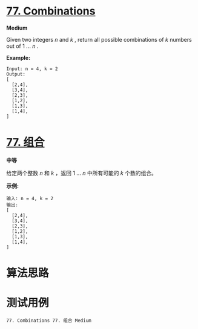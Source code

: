 # [77. Combinations][enTitle]

**Medium**

Given two integers  *n*  and  *k* , return all possible combinations of  *k*  numbers out of 1 ...  *n* .

**Example:** 

```
Input: n = 4, k = 2
Output:
[
  [2,4],
  [3,4],
  [2,3],
  [1,2],
  [1,3],
  [1,4],
]

```


# [77. 组合][cnTitle]

**中等**

给定两个整数  *n*  和  *k* ，返回 1 ...  *n* 中所有可能的  *k*  个数的组合。

**示例:** 

```
输入: n = 4, k = 2
输出:
[
  [2,4],
  [3,4],
  [2,3],
  [1,2],
  [1,3],
  [1,4],
]
```




# 算法思路

# 测试用例
```
77. Combinations 77. 组合 Medium
```

[enTitle]: https://leetcode.com/problems/combinations/
[cnTitle]: https://leetcode-cn.com/problems/combinations/
